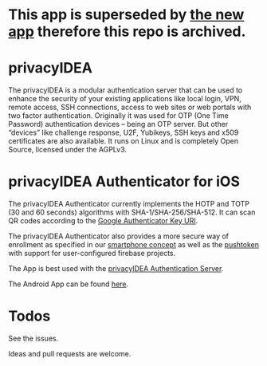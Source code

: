 # This app is superseded by [the new app](https://github.com/privacyidea/pi-authenticator) therefore this repo is archived.

# privacyIDEA

The privacyIDEA is a modular authentication server that can be used to enhance the security of your existing applications like local login, VPN, remote access, SSH connections, access to web sites or web portals with two factor authentication. Originally it was used for OTP (One Time Password) authentication devices – being an OTP server. But other “devices” like challenge response, U2F, Yubikeys, SSH keys and x509 certificates are also available. It runs on Linux and is completely Open Source, licensed under the AGPLv3.


# privacyIDEA Authenticator for iOS

The privacyIDEA Authenticator currently implements the HOTP and TOTP (30 and 60 seconds) algorithms with SHA-1/SHA-256/SHA-512.
It can scan QR codes according to the
[Google Authenticator Key URI](https://github.com/google/google-authenticator/wiki/Key-Uri-Format).

The privacyIDEA Authenticator also provides a more secure way of enrollment as
specified in our
[smartphone concept](https://github.com/privacyidea/privacyidea/wiki/concept%3A-SmartphoneApp) as well as the [pushtoken](https://github.com/privacyidea/privacyidea/wiki/concept%3A-PushToken) with support for user-configured firebase projects.

The App is best used with the
[privacyIDEA Authentication Server](https://github/privacyidea/privacyidea).

The Android App can be found [here](https://github.com/privacyidea/privacyidea-authenticator).

# Todos

See the issues.

Ideas and pull requests are welcome.
